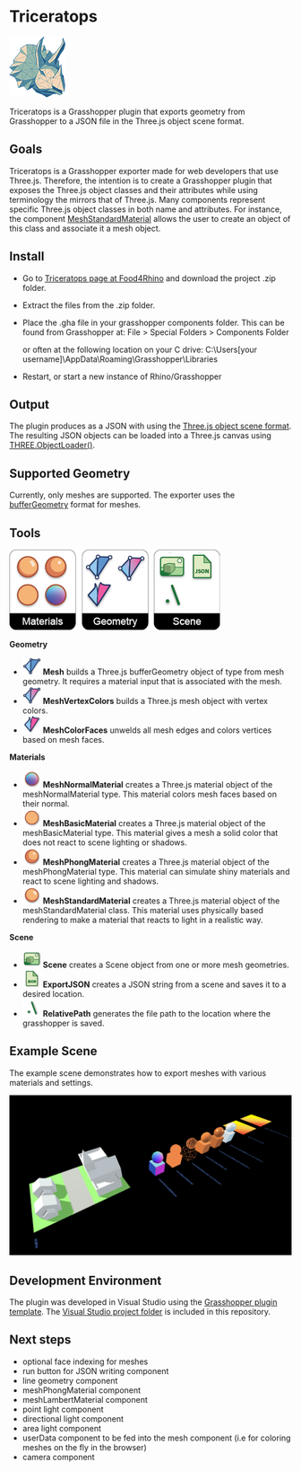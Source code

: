 # Triceratops

![Triceratops logo](threejs-exporter-icons/triceratops-logo-small.png)

Triceratops is a Grasshopper plugin that exports geometry from Grasshopper to a JSON file in the Three.js object scene format.

## Goals

Triceratops is a Grasshopper exporter made for web developers that use Three.js. Therefore, the intention is to create a Grasshopper plugin that exposes the Three.js object classes and their attributes while using terminology the mirrors that of Three.js. Many components represent specific Three.js object classes in both name and attributes. For instance, the component [MeshStandardMaterial](https://threejs.org/docs/#api/en/materials/MeshStandardMaterial) allows the user to create an object of this class and associate it a mesh object.

## Install

* Go to [Triceratops page at Food4Rhino](https://www.food4rhino.com/app/triceratops) and download the project .zip folder.
* Extract the files from the .zip folder.
* Place the .gha file in your grasshopper components folder. This can be found from Grasshopper at:
  File > Special Folders > Components Folder

  or often at the following location on your C drive:
  C:\Users\[your username]\AppData\Roaming\Grasshopper\Libraries
* Restart, or start a new instance of Rhino/Grasshopper

## Output

The plugin produces as a JSON with using the [Three.js object scene format](https://github.com/mrdoob/three.js/wiki/JSON-Object-Scene-format-4). The resulting JSON objects can be loaded into a Three.js canvas using [THREE.ObjectLoader()](https://threejs.org/docs/#api/en/loaders/ObjectLoader).

## Supported Geometry

Currently, only meshes are supported. The exporter uses the [bufferGeometry](https://threejs.org/docs/#api/en/core/BufferGeometry) format for meshes.

## Tools

![Triceratops menu](threejs-exporter-icons/triceratops-panel.png)

**Geometry**
* ![Mesh](threejs-exporter-icons/Mesh.png) **Mesh** builds a Three.js bufferGeometry object of type from mesh geometry. It requires a material input that is associated with the mesh.
* ![MeshVertexColors](threejs-exporter-icons/MeshVertexColors.png) **MeshVertexColors** builds a Three.js mesh object with vertex colors.
* ![MeshColorFaces](threejs-exporter-icons/MeshColorFaces.png) **MeshColorFaces** unwelds all mesh edges and colors vertices based on mesh faces.

**Materials**
* ![MeshNormalMaterial](threejs-exporter-icons/MeshNormalMaterial.png) **MeshNormalMaterial** creates a Three.js material object of the meshNormalMaterial type. This material colors mesh faces based on their normal.
* ![MeshBasicMaterial](threejs-exporter-icons/MeshBasicMaterial.png) **MeshBasicMaterial** creates a Three.js material object of the meshBasicMaterial type. This material gives a mesh a solid color that does not react to scene lighting or shadows.
* ![MeshPhongMaterial](threejs-exporter-icons/MeshPhongMaterial.png) **MeshPhongMaterial** creates a Three.js material object of the meshPhongMaterial type. This material can simulate shiny materials and react to scene lighting and shadows.
* ![MeshStandardMaterial](threejs-exporter-icons/MeshStandardMaterial.png) **MeshStandardMaterial** creates a Three.js material object of the meshStandardMaterial class. This material uses physically based rendering to make a material that reacts to light in a realistic way.

**Scene**
* ![Scene](threejs-exporter-icons/Scene.png) **Scene** creates a Scene object from one or more mesh geometries.
* ![ExportJSON](threejs-exporter-icons/ExportJSON.png) **ExportJSON** creates a JSON string from a scene and saves it to a desired location.
* ![RelativePath](threejs-exporter-icons/RelativePath.png) **RelativePath** generates the file path to the location where the grasshopper is saved.

## Example Scene

The example scene demonstrates how to export meshes with various materials and settings.

![example scene](threejs-exporter-icons/example_scene.PNG)

## Development Environment

The plugin was developed in Visual Studio using the [Grasshopper plugin template](https://marketplace.visualstudio.com/items?itemName=McNeel.GrasshopperAssemblyforv6). The [Visual Studio project folder](https://github.com/meliharvey/Triceratops/tree/master/threejs-exporter) is included in this repository.

## Next steps

* optional face indexing for meshes
* run button for JSON writing component
* line geometry component
* meshPhongMaterial component
* meshLambertMaterial component
* point light component
* directional light component
* area light component
* userData component to be fed into the mesh component (i.e for coloring meshes on the fly in the browser)
* camera component
